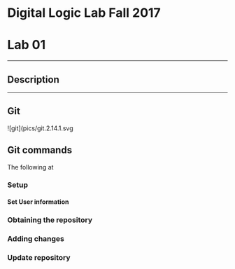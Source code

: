 # Digital Logic Lab Fall 2017
# Lab 01
-----------------------------------------------------------

## Description


-----------------------------------------------------------
## Git
<!-- what is git? what does it do? -->
![git](pics/git.2.14.1.svg

## Git commands

The following at 

### Setup

#### Set User information

### Obtaining the repository

### Adding changes

### Update repository

